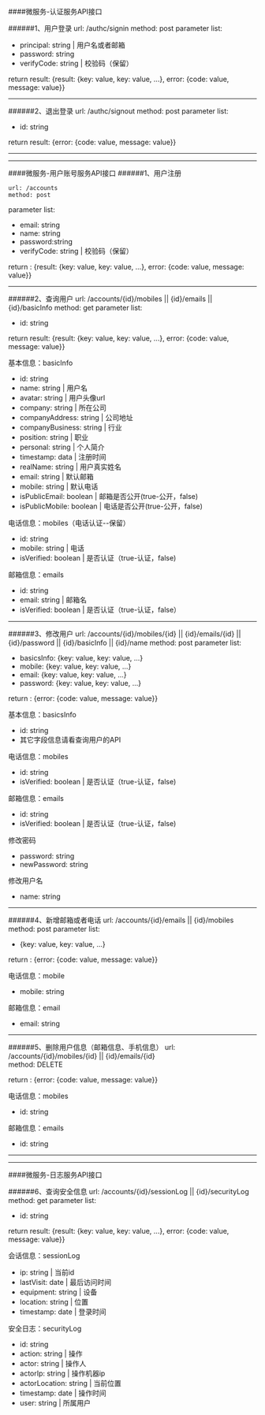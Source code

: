 ####微服务-认证服务API接口

######1、用户登录
	url: /authc/signin
	method: post
parameter list:

- principal: string		|	用户名或者邮箱
- password: string
- verifyCode: string		|	校验码（保留）

return result:	{result: {key: value, key: value, ...}, error: {code: value, message: value}}

- - - -
######2、退出登录
	url: /authc/signout	
	method: post
parameter list:

- id: string

return result:	{error: {code: value, message: value}}

- - - -
- - - -

####微服务-用户账号服务API接口
######1、用户注册

	url: /accounts	
	method: post
parameter list:

- email: string
- name: string
- password:string
- verifyCode: string		|	校验码（保留）


return : {result: {key: value, key: value, ...}, error: {code: value, message: value}}

- - - -

######2、查询用户
	url: /accounts/{id}/mobiles || {id}/emails || {id}/basicInfo
	method: get
parameter list:

- id: string

return result:	{result: {key: value, key: value, ...}, error: {code: value, message: value}}

基本信息：basicInfo

- id: string
- name: string	|	用户名
- avatar: string	|	用户头像url
- company: string	|	所在公司
- companyAddress: string	|		公司地址
- companyBusiness: string	|	行业
- position: string	|	职业
- personal: string	|	个人简介
- timestamp: data	|	注册时间
- realName: string	|	用户真实姓名
- email: string		|	默认邮箱
- mobile: string	|	默认电话
- isPublicEmail: boolean 	|	邮箱是否公开(true-公开，false)
- isPublicMobile: boolean	|	电话是否公开(true-公开，false)

电话信息：mobiles（电话认证--保留）

- id: string
- mobile: string	|	电话
- isVerified: boolean 		|		是否认证（true-认证，false)

邮箱信息：emails

- id: string
- email: string	|	邮箱名
- isVerified: boolean	|	是否认证（true-认证，false）

- - - -

######3、修改用户
	url: /accounts/{id}/mobiles/{id} || {id}/emails/{id} || {id}/password || {id}/basicInfo	|| {id}/name method: post
parameter list:

- basicsInfo: {key: value, key: value, ...}
- mobile: {key: value, key: value, ...}
- email: {key: value, key: value, ...}
- password: {key: value, key: value, ...}

return : {error: {code: value, message: value}}

基本信息：basicsInfo

- id: string
- 其它字段信息请看查询用户的API

电话信息：mobiles

- id: string
- isVerified: boolean 		|		是否认证（true-认证，false)

邮箱信息：emails

- id: string
- isVerified: boolean 		|		是否认证（true-认证，false)

修改密码

- password: string
- newPassword: string

修改用户名

- name: string

- - - -

######4、新增邮箱或者电话
	url: /accounts/{id}/emails || {id}/mobiles
	method: post
parameter list:

- {key: value, key: value, ...}

return : {error: {code: value, message: value}}

电话信息：mobile

- mobile: string

邮箱信息：email

- email: string

- - - -

######5、删除用户信息（邮箱信息、手机信息）
	url: /accounts/{id}/mobiles/{id} || {id}/emails/{id}  
	method: DELETE

return : {error: {code: value, message: value}}

电话信息：mobiles

- id: string

邮箱信息：emails

- id: string

- - - -
- - - -

####微服务-日志服务API接口

######6、查询安全信息
	url: /accounts/{id}/sessionLog	|| {id}/securityLog
	method: get
parameter list:

- id: string

return result:	{result: {key: value, key: value, ...}, error: {code: value, message: value}}

会话信息：sessionLog

- ip: string	|	当前id
- lastVisit: date	|	最后访问时间
- equipment: string		|	设备
- location: string		|	位置
- timestamp: date		|	登录时间

安全日志：securityLog

- id: string
- action: string	|	操作
- actor: string		|	操作人
- actorIp: string		|	操作机器ip
- actorLocation: string		|	当前位置
- timestamp: date		|	操作时间
- user: string		|	所属用户
